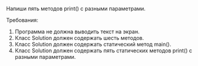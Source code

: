 
Напиши пять методов print() с разными параметрами.


Требования:
1.	Программа не должна выводить текст на экран.
2.	Класс Solution должен содержать шесть методов.
3.	Класс Solution должен содержать статический метод main().
4.	Класс Solution должен содержать пять статических методов print() с разными параметрами.


